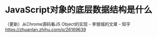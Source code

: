 # JavaScript对象的底层数据结构是什么

（更新）从Chrome源码看JS Object的实现 - 李银城的文章 - 知乎 https://zhuanlan.zhihu.com/p/26169639

